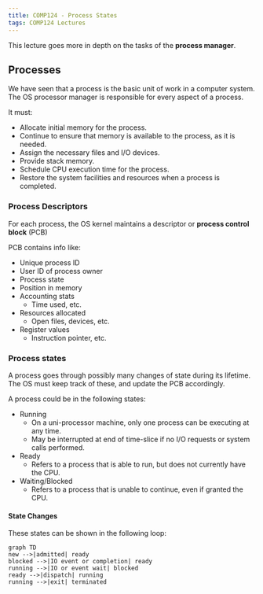 ```yaml
---
title: COMP124 - Process States
tags: COMP124 Lectures
---
```

This lecture goes more in depth on the tasks of the **process manager**.

## Processes
We have seen that a process is the basic unit of work in a computer system. The OS processor manager is responsible for every aspect of a process.

It must:

* Allocate initial memory for the process.
* Continue to ensure that memory is available to the process, as it is needed.
* Assign the necessary files and I/O devices.
* Provide stack memory.
* Schedule CPU execution time for the process.
* Restore the system facilities and resources when a process is completed.

### Process Descriptors
For each process, the OS kernel maintains a descriptor or **process control block** (PCB)

PCB contains info like:

* Unique process ID
* User ID of process owner
* Process state
* Position in memory
* Accounting stats
	* Time used, etc.
* Resources allocated 
	* Open files, devices, etc.
* Register values
	* Instruction pointer, etc.

### Process states
A process goes through possibly many changes of state during its lifetime. The OS must keep track of these, and update the PCB accordingly.

A process could be in the following states:

* Running
	* On a uni-processor machine, only one process can be executing at any time.
	* May be interrupted at end of time-slice if no I/O requests or system calls performed.
* Ready
	* Refers to a process that is able to run, but does not currently have the CPU.
* Waiting/Blocked
	* Refers to a process that is unable to continue, even if granted the CPU.

#### State Changes
These states can be shown in the following loop:

```mermaid
graph TD
new -->|admitted| ready
blocked -->|IO event or completion| ready
running -->|IO or event wait| blocked
ready -->|dispatch| running
running -->|exit| terminated
```